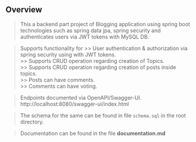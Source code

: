 ## Overview 

> This a backend part project of Blogging application using spring boot technologies such as spring data jpa, spring security and authenticates users via JWT tokens with MySQL DB.

> Supports functionality for
    >> User authentication & authorization via spring security using with JWT tokens.<br>
    >> Supports CRUD operation regarding creation of Topics.<br>
    >> Supports CRUD operation regarding creation of posts inside topics.<br>
    >> Posts can have comments. <br>
    >> Comments can have voting.

> Endpoints documented via OpenAPI/Swagger-UI. 
<br>http://localhost:8080/swagger-ui/index.html

> The schema for the same can be found in file `schema.sql` in the root directory.

> Documentation can be found in the file <strong>documentation.md